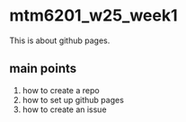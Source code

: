 # mtm6201_w25_week1
This is about github pages.
<!-- one # means heading level 1, ## heading level 2, ### level 3 etc. -->
## main points
1. how to create a repo
2. how to set up github pages
3. how to create an issue